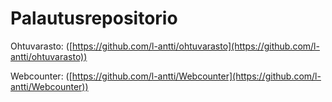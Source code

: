 # Palautusrepositorio

Ohtuvarasto:
([https://github.com/l-antti/ohtuvarasto](https://github.com/l-antti/ohtuvarasto))

Webcounter:
([https://github.com/l-antti/Webcounter](https://github.com/l-antti/Webcounter))

